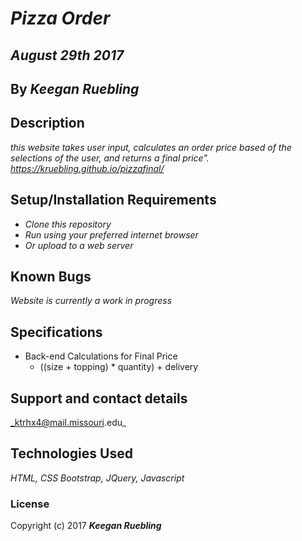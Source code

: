 # _Pizza Order_

## _August 29th 2017_

## By _**Keegan Ruebling**_

## Description

_this website takes user input, calculates an order price based of the selections of the user, and returns a final price". <https://kruebling.github.io/pizzafinal/>_

## Setup/Installation Requirements

- _Clone this repository_
- _Run using your preferred internet browser_
- _Or upload to a web server_

## Known Bugs

_Website is currently a work in progress_

## Specifications

* Back-end Calculations for Final Price
  * ((size + topping) * quantity) + delivery


## Support and contact details

_ktrhx4@mail.missouri.edu_

## Technologies Used

_HTML, CSS Bootstrap, JQuery, Javascript_

### License

Copyright (c) 2017 **_Keegan Ruebling_**
